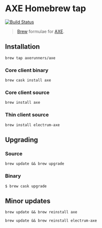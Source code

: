 # AXE Homebrew tap
[![Build Status](https://travis-ci.com/AXErunners/homebrew-axe.svg?branch=master)](https://travis-ci.com/AXErunners/homebrew-axe)

> [Brew](https://github.com/Homebrew) formulae for [AXE](https://github.com/AXErunners/axe).

## Installation
```
brew tap axerunners/axe
```

### Core client binary
```
brew cask install axe
```

### Core client source
```
brew install axe
```

### Thin client source
```
brew install electrum-axe
```

## Upgrading
### Source
```
brew update && brew upgrade
```
### Binary
```
$ brew cask upgrade
```

## Minor updates
```
brew update && brew reinstall axe
```

```
brew update && brew reinstall electrum-axe
```
